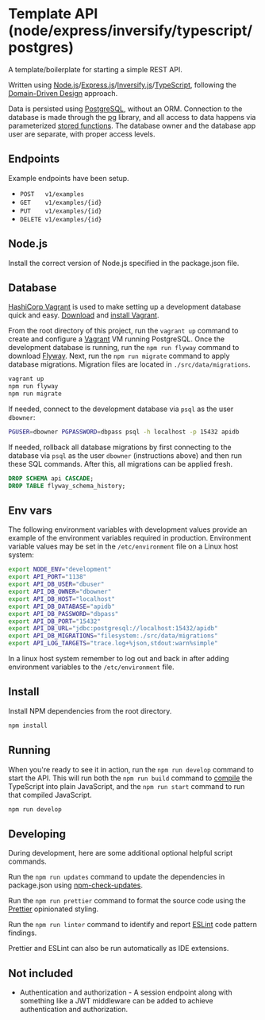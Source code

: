 # Template API (node/express/inversify/typescript/postgres)  

A template/boilerplate for starting a simple REST API.  

Written using [Node.js](https://nodejs.org/)/[Express.js](https://expressjs.com/)/[Inversify.js](https://inversify.io/)/[TypeScript](https://www.typescriptlang.org/), following the [Domain-Driven Design](https://khalilstemmler.com/articles/domain-driven-design-intro/) approach.  

Data is persisted using [PostgreSQL](https://www.postgresql.org/), without an ORM. Connection to the database is made through the [pg](https://github.com/brianc/node-postgres) library, and all access to data happens via parameterized [stored functions](https://www.postgresql.org/docs/current/xfunc.html). The database owner and the database app user are separate, with proper access levels.  

## Endpoints  

Example endpoints have been setup.  

- `POST   v1/examples`  
- `GET    v1/examples/{id}`
- `PUT    v1/examples/{id}`
- `DELETE v1/examples/{id}`

## Node.js  

Install the correct version of Node.js specified in the package.json file.  

## Database  

[HashiCorp Vagrant](https://www.vagrantup.com/) is used to make setting up a development database quick and easy. [Download](https://www.vagrantup.com/downloads) and [install Vagrant](https://learn.hashicorp.com/tutorials/vagrant/getting-started-install?in=vagrant/getting-started).  

From the root directory of this project, run the `vagrant up` command to create and configure a [Vagrant](https://www.vagrantup.com/intro) VM running PostgreSQL. Once the development database is running, run the `npm run flyway` command to download [Flyway](https://flywaydb.org/documentation/). Next, run the `npm run migrate` command to apply database migrations. Migration files are located in `./src/data/migrations`.  

```bash
vagrant up
npm run flyway
npm run migrate
```

If needed, connect to the development database via `psql` as the user `dbowner`:  

```bash
PGUSER=dbowner PGPASSWORD=dbpass psql -h localhost -p 15432 apidb
```

If needed, rollback all database migrations by first connecting to the database via `psql` as the user `dbowner` (instructions above) and then run these SQL commands. After this, all migrations can be applied fresh.  

```sql
DROP SCHEMA api CASCADE;
DROP TABLE flyway_schema_history;
```

## Env vars  

The following environment variables with development values provide an example of the environment variables required in production. Environment variable values may be set in the `/etc/environment` file on a Linux host system:  

```bash
export NODE_ENV="development"
export API_PORT="1138"
export API_DB_USER="dbuser"
export API_DB_OWNER="dbowner"
export API_DB_HOST="localhost"
export API_DB_DATABASE="apidb"
export API_DB_PASSWORD="dbpass"
export API_DB_PORT="15432"
export API_DB_URL="jdbc:postgresql://localhost:15432/apidb"
export API_DB_MIGRATIONS="filesystem:./src/data/migrations"
export API_LOG_TARGETS="trace.log+%json,stdout:warn%simple"
```

In a linux host system remember to log out and back in after adding environment variables to the `/etc/environment` file.  

## Install  

Install NPM dependencies from the root directory.  

```bash
npm install
```

## Running  

When you're ready to see it in action, run the `npm run develop` command to start the API. This will run both the `npm run build` command to [compile](https://www.typescriptlang.org/docs/handbook/2/basic-types.html#tsc-the-typescript-compiler) the TypeScript into plain JavaScript, and the `npm run start` command to run that compiled JavaScript.  

```bash
npm run develop
```

## Developing  

During development, here are some additional optional helpful script commands.  

Run the `npm run updates` command to update the dependencies in package.json using [npm-check-updates](https://www.npmjs.com/package/npm-check-updates).  

Run the `npm run prettier` command to format the source code using the [Prettier](https://prettier.io/docs/en/index.html) opinionated styling.  

Run the `npm run linter` command to identify and report [ESLint](https://eslint.org/docs/user-guide/getting-started) code pattern findings.  

Prettier and ESLint can also be run automatically as IDE extensions.  

## Not included  

- Authentication and authorization - A session endpoint along with something like a JWT middleware can be added to achieve authentication and authorization.  
